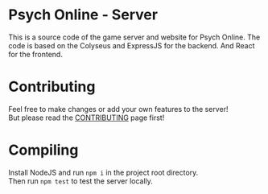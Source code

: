 # Psych Online - Server
This is a source code of the game server and website for Psych Online.
The code is based on the Colyseus and ExpressJS for the backend. And React for the frontend.

# Contributing
Feel free to make changes or add your own features to the server! <br>
But please read the [CONTRIBUTING](https://github.com/Snirozu/Funkin-Psych-Online/blob/main/CONTRIBUTING.md) page first!

# Compiling
Install NodeJS and run `npm i` in the project root directory. <br>
Then run `npm test` to test the server locally.